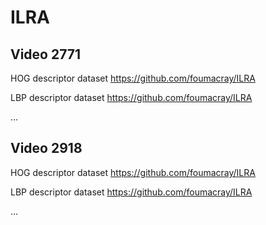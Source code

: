 # ILRA
## Video 2771
HOG descriptor dataset https://github.com/foumacray/ILRA

LBP descriptor dataset https://github.com/foumacray/ILRA

...
## Video 2918

HOG descriptor dataset https://github.com/foumacray/ILRA

LBP descriptor dataset https://github.com/foumacray/ILRA

...
